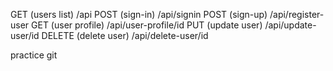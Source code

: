 GET (users list)	/api
POST (sign-in)	/api/signin
POST (sign-up)	/api/register-user
GET (user profile)	/api/user-profile/id
PUT (update user)	/api/update-user/id
DELETE (delete user) /api/delete-user/id

practice git
